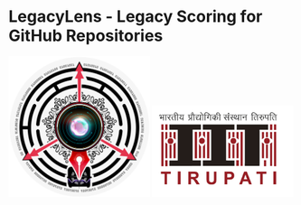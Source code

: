 # LegacyLens - Legacy Scoring for GitHub Repositories
<img src="./risha.png" alt="risha" width="250"/>
<img src="./iittp.png" alt="iittp" width="250"/>